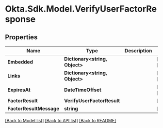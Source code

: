 # Okta.Sdk.Model.VerifyUserFactorResponse

## Properties

Name | Type | Description | Notes
------------ | ------------- | ------------- | -------------
**Embedded** | **Dictionary&lt;string, Object&gt;** |  | [optional] [readonly] 
**Links** | **Dictionary&lt;string, Object&gt;** |  | [optional] [readonly] 
**ExpiresAt** | **DateTimeOffset** |  | [optional] [readonly] 
**FactorResult** | **VerifyUserFactorResult** |  | [optional] 
**FactorResultMessage** | **string** |  | [optional] 

[[Back to Model list]](../README.md#documentation-for-models) [[Back to API list]](../README.md#documentation-for-api-endpoints) [[Back to README]](../README.md)

